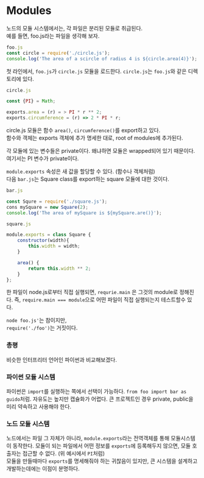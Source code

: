 # Modules

노드의 모듈 시스템에서는, 각 파일은 분리된 모듈로 취급된다.  
예를 들면, foo.js라는 파일을 생각해 보자.  
```javascript
foo.js
const circle = require('./circle.js');
console.log('The area of a scircle of radius 4 is ${circle.area(4)}');
```

첫 라인에서, `foo.js`가 `circle.js` 모듈을 로드한다. `circle.js`는 `foo.js`와 같은 디렉토리에 있다.

```javascript
circle.js

const {PI} = Math;

exports.area = (r) = > PI * r ** 2;
exports.circumference = (r) => 2 * PI * r;
```

circle.js 모듈은 함수 `area()`, `circumference()`를 export하고 있다.  
함수와 객체는 exports 객체에 추가 명세한 대로, root of modules에 추가된다.

각 모듈에 있는 변수들은 private이다. 왜냐하면 모듈은 wrapped되어 있기 때문이다. 여기서는 PI 변수가 private이다.  

`module.exports` 속성은 새 값을 할당할 수 있다. (함수나 객체처럼)  
다음 `bar.js`는 Square class를 export하는 square 모듈에 대한 것이다.  

```javascript
bar.js

const Squre = require('./square.js');
cons mySquare = new Square(2);
console.log('The area of mySquare is ${mySquare.are()}');
```

```javascript
square.js

module.exports = class Square {
    constructor(width){
        this.width = width;
    }

    area() {
        return this.width ** 2;
    }
};
```
한 파일이 node.js로부터 직접 실행되면, `requrie.main` 은 그것의 module로 정해진다. 즉, `require.main === module`으로 어떤 파일이 직접 실행되는지 테스트할수 있다.  

`node foo.js'`는 참이지만,  
`require('./foo')`는 거짓이다.

### 총평
비슷한 인터프리터 언어인 파이썬과 비교해보겠다.

### 파이썬 모듈 시스템
파이썬은 `import`를 실행하는 쪽에서 선택이 가능하다. `from foo import bar as guido`처럼. 자유도는 높지만 캡슐화가 어렵다. 큰 프로젝트인 경우 private, public을 미리 약속하고 사용해야 한다.

### 노드 모듈 시스템
노드에서는 파일 그 자체가 아니라, `module.exports`라는 전역객체를 통해 모듈시스템이 동작한다. 모듈이 되는 파일에서 어떤 정보를 `exports`에 등록해두지 않으면, 모듈 호출자는 접근할 수 없다. (위 예시에서 `PI`처럼)   
모듈을 만들때마다 `exports`를 명세해줘야 하는 귀찮음이 있지만, 큰 시스템을 설계하고 개발하는데에는 이점이 분명하다.  

